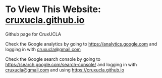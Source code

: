 # To View This Website: [cruxucla.github.io](cruxucla.github.io)

Github page for CruxUCLA

Check the Google analytics by going to https://analytics.google.com and logging in with cruxucla@gmail.com

Check the Google search console by going to https://search.google.com/search-console/ and logging in with cruxucla@gmail.com and using https://cruxucla.github.io
